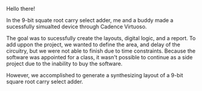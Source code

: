 
Hello there!

In the 9-bit squate root carry select adder, me and a buddy made a sucessfully simualted device through Cadence Virtuoso.

The goal was to sucessfully create the layouts, digital logic, and a report. To add uppon the project, we wanted to define the area, and delay of the circuitry, but we were not able to finish due to time constraints. Because the software was appointed for a class, it wasn't possible to continue as a side project due to the inability to buy the software.

However, we accomplished to generate a synthesizing layout of a 9-bit square root carry select adder.
